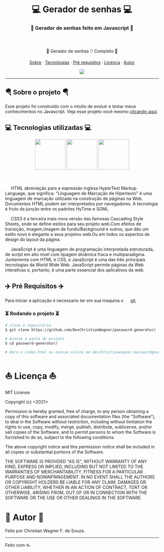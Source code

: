 <h1 align="center">💻 Gerador de senhas 💻</h1>

<h3 align="center">
    🌟 Gerador de senhas feito em Javascript 🌟 </br></br></br>
</h3>


<p align="center">👾 Gerador de senhas 🖱️ Completo 👾</p> 

<p align="center">
  <a href="#sobre">Sobre</a> ·
  <a href="#tecnologias">Tecnologias</a> ·
  <a href="#pre-req">Pré requisitos</a> ·
  <a href="#licença">Licença</a> ·
  <a href="#autor">Autor</a>
</p>

<div align="center">
    <img src="https://cdn.discordapp.com/attachments/857822189390135296/989960777156923462/generatepassword.gif"/>
</div>

---

<div id="sobre"></div>

<h2> 🪂 Sobre o projeto 🪂 </h2>

Esse projeto foi construido com o intuito de evoluir e testar meus conhecimentos no Javascript. Veja esse projeto você mesmo [clicando aqui](https://devchristianwagner-passwordgenerator.netlify.app/).



<div id="tecnologias"></div>

<h2>💻 Tecnologias utilizadas 💻</h2>

<div align="center">
   <img src="https://cdn.jsdelivr.net/gh/devicons/devicon/icons/javascript/javascript-original.svg" width="100px"/>
   
   <img src="https://cdn.jsdelivr.net/gh/devicons/devicon/icons/html5/html5-original.svg" width="100px" />

   <img src="https://cdn.jsdelivr.net/gh/devicons/devicon/icons/css3/css3-original.svg" width="100px" />
</div> </br></br>

<img src="https://cdn.jsdelivr.net/gh/devicons/devicon/icons/html5/html5-original.svg" width="15px" /> HTML abreviação para a expressão inglesa HyperText Markup Language, que significa: "Linguagem de Marcação de Hipertexto" é uma linguagem de marcação utilizada na construção de páginas na Web. Documentos HTML podem ser interpretados por navegadores. A tecnologia é fruto da junção entre os padrões HyTime e SGML

<img src="https://cdn.jsdelivr.net/gh/devicons/devicon/icons/css3/css3-original.svg" width="15px" /> CSS3 é a terceira mais nova versão das famosas Cascading Style Sheets, onde se define estilos para seu projeto web.Com efeitos de transição, imagem,imagem de fundo/Background e outros, que dão um estilo novo e elegante a seus projetos web.Ou em todos os aspectos de design do layout da página.

<img src="https://cdn.jsdelivr.net/gh/devicons/devicon/icons/javascript/javascript-original.svg" width="15px"/> JavaScript é uma linguagem de programação interpretada estruturada, de script em alto nível com tipagem dinâmica fraca e multiparadigma. Juntamente com HTML e CSS, o JavaScript é uma das três principais tecnologias da World Wide Web. JavaScript permite páginas da Web interativas e, portanto, é uma parte essencial dos aplicativos da web. 
<div id="pre-req"></div>

<h2>✈️ Pré Requisitos ✈️</h2>

Para iniciar a aplicação é necessario ter em sua maquina  o  <img src="https://cdn.jsdelivr.net/gh/devicons/devicon/icons/git/git-original.svg" width="15px" /> [git](https://git-scm.com/).

### ⏳ Rodando o projeto ⏳

```bash 
# Clone o repositório
$ git clone https://github.com/DevChristianWagner/password-generator/

# Acesse a pasta do projeto
$ cd password-generator/

# Abra o index.html ou acesse online em devchristianwagner-passwordgenerator.netlify.app

```


<div id="licença"></div>

<h1>⛵ Licença ⛵</h1>

MIT License

Copyright (c) <2021> <Christian Wagner F. de Souza>

Permission is hereby granted, free of charge, to any person obtaining a copy
of this software and associated documentation files (the "Software"), to deal
in the Software without restriction, including without limitation the rights
to use, copy, modify, merge, publish, distribute, sublicense, and/or sell
copies of the Software, and to permit persons to whom the Software is
furnished to do so, subject to the following conditions:

The above copyright notice and this permission notice shall be included in all
copies or substantial portions of the Software.

THE SOFTWARE IS PROVIDED "AS IS", WITHOUT WARRANTY OF ANY KIND, EXPRESS OR
IMPLIED, INCLUDING BUT NOT LIMITED TO THE WARRANTIES OF MERCHANTABILITY,
FITNESS FOR A PARTICULAR PURPOSE AND NONINFRINGEMENT. IN NO EVENT SHALL THE
AUTHORS OR COPYRIGHT HOLDERS BE LIABLE FOR ANY CLAIM, DAMAGES OR OTHER
LIABILITY, WHETHER IN AN ACTION OF CONTRACT, TORT OR OTHERWISE, ARISING FROM,
OUT OF OR IN CONNECTION WITH THE SOFTWARE OR THE USE OR OTHER DEALINGS IN THE
SOFTWARE.


<div id="autor"></div>

<h1>🚀 Autor 🚀</h1>

Feito por Christian Wagner F. de Souza.

---

Feito com ☕. 
